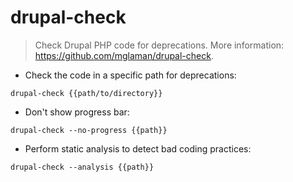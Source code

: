 # drupal-check

> Check Drupal PHP code for deprecations.
> More information: <https://github.com/mglaman/drupal-check>.

- Check the code in a specific path for deprecations:

`drupal-check {{path/to/directory}}`

- Don't show progress bar:

`drupal-check --no-progress {{path}}`

- Perform static analysis to detect bad coding practices:

`drupal-check --analysis {{path}}`
